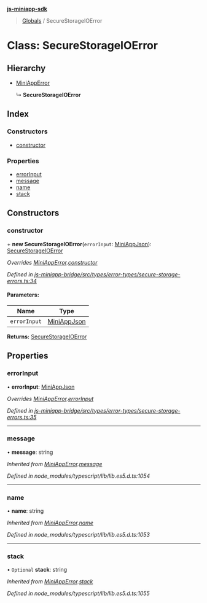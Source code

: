 **[js-miniapp-sdk](../README.md)**

> [Globals](../README.md) / SecureStorageIOError

# Class: SecureStorageIOError

## Hierarchy

* [MiniAppError](miniapperror.md)

  ↳ **SecureStorageIOError**

## Index

### Constructors

* [constructor](securestorageioerror.md#constructor)

### Properties

* [errorInput](securestorageioerror.md#errorinput)
* [message](securestorageioerror.md#message)
* [name](securestorageioerror.md#name)
* [stack](securestorageioerror.md#stack)

## Constructors

### constructor

\+ **new SecureStorageIOError**(`errorInput`: [MiniAppJson](../interfaces/miniappjson.md)): [SecureStorageIOError](securestorageioerror.md)

*Overrides [MiniAppError](miniapperror.md).[constructor](miniapperror.md#constructor)*

*Defined in [js-miniapp-bridge/src/types/error-types/secure-storage-errors.ts:34](https://github.com/rakutentech/js-miniapp/blob/1b5a7fb/js-miniapp-bridge/src/types/error-types/secure-storage-errors.ts#L34)*

#### Parameters:

Name | Type |
------ | ------ |
`errorInput` | [MiniAppJson](../interfaces/miniappjson.md) |

**Returns:** [SecureStorageIOError](securestorageioerror.md)

## Properties

### errorInput

•  **errorInput**: [MiniAppJson](../interfaces/miniappjson.md)

*Overrides [MiniAppError](miniapperror.md).[errorInput](miniapperror.md#errorinput)*

*Defined in [js-miniapp-bridge/src/types/error-types/secure-storage-errors.ts:35](https://github.com/rakutentech/js-miniapp/blob/1b5a7fb/js-miniapp-bridge/src/types/error-types/secure-storage-errors.ts#L35)*

___

### message

•  **message**: string

*Inherited from [MiniAppError](miniapperror.md).[message](miniapperror.md#message)*

*Defined in node_modules/typescript/lib/lib.es5.d.ts:1054*

___

### name

•  **name**: string

*Inherited from [MiniAppError](miniapperror.md).[name](miniapperror.md#name)*

*Defined in node_modules/typescript/lib/lib.es5.d.ts:1053*

___

### stack

• `Optional` **stack**: string

*Inherited from [MiniAppError](miniapperror.md).[stack](miniapperror.md#stack)*

*Defined in node_modules/typescript/lib/lib.es5.d.ts:1055*
